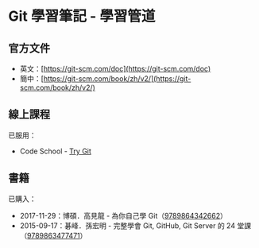 # Git 學習筆記 - 學習管道

## 官方文件

* 英文：[https://git-scm.com/doc](https://git-scm.com/doc)
* 簡中：[https://git-scm.com/book/zh/v2/](https://git-scm.com/book/zh/v2/)

## 線上課程

已服用：

* Code School - [Try Git](https://www.codeschool.com/courses/try-git)

## 書籍

已購入：

* 2017-11-29：博碩．高見龍 - 為你自己學 Git（[9789864342662](https://www.tenlong.com.tw/products/9789864342662)）
* 2015-09-17：碁峰．孫宏明 - 完整學會 Git, GitHub, Git Server 的 24 堂課（[9789863477471](https://www.tenlong.com.tw/products/9789863477471)）



